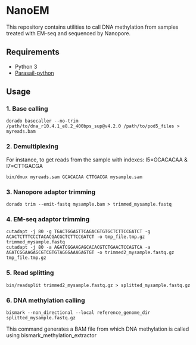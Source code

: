 # NanoEM

This repository contains utilities to call DNA methylation from samples treated with EM-seq and sequenced by Nanopore.

## Requirements

* Python 3
* [Parasail-python](https://github.com/jeffdaily/parasail-python)

## Usage

### 1. Base calling

```
dorado basecaller --no-trim /path/to/dna_r10.4.1_e8.2_400bps_sup@v4.2.0 /path/to/pod5_files > myreads.bam
```

### 2. Demultiplexing

For instance, to get reads from the sample with indexes: I5=GCACACAA & I7=CTTGACGA

```
bin/dmux myreads.sam GCACACAA CTTGACGA mysample.sam
```

### 3. Nanopore adaptor trimming

```
dorado trim --emit-fastq mysample.bam > trimmed_mysample.fastq
```

### 4. EM-seq adaptor trimming

```
cutadapt -j 80 -g TGACTGGAGTTCAGACGTGTGCTCTTCCGATCT -g ACACTCTTTCCCTACACGACGCTCTTCCGATCT -o tmp_file.tmp.gz trimmed_mysample.fastq
cutadapt -j 80 -a AGATCGGAAGAGCACACGTCTGAACTCCAGTCA -a AGATCGGAAGAGCGTCGTGTAGGGAAAGAGTGT -o trimmed2_mysample.fastq.gz tmp_file.tmp.gz
```

### 5. Read splitting

```
bin/readsplit trimmed2_mysample.fastq.gz > splitted_mysample.fastq.gz
```

### 6. DNA methylation calling

```
bismark --non_directional --local reference_genome_dir splitted_mysample.fastq.gz
```

This command generates a BAM file from which DNA methylation is called
using bismark_methylation_extractor
